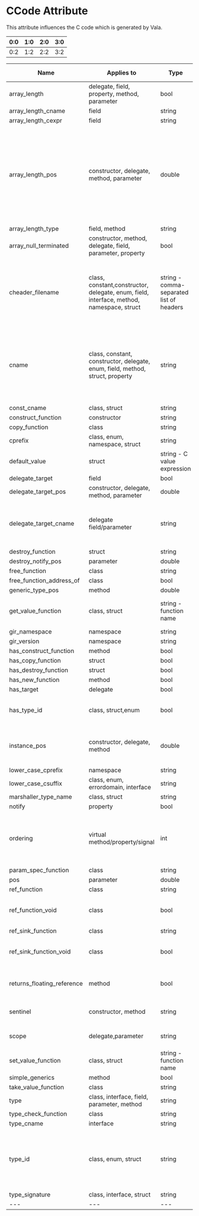 

CCode Attribute
===============

This attribute influences the C code which is generated by Vala.

| 0:0 | 1:0 | 2:0 | 3:0 |
| -- | -- | -- | -- |
| 0:2 | 1:2 | 2:2 | 3:2 |


  
  |Name|Applies to|Type|Example|Description  (optional) |
  |----|----|----|----|----|
  | array\_length | delegate, field, property, method, parameter | bool | | |
| array\_length\_cname | field | string | | |
| array\_length\_cexpr | field | string | | |
| array\_length\_pos | constructor, delegate, method, parameter | double | 0.9 | The position of the argument which should be the length of the return array. Integers (such as 1.0, 2.0) specify arguments, so to  place it before or  after these arguments, use a  value less (i.e.  0.9) or more (i.e.  1.1) than the argument. |
| array\_length\_type | field, method | string | | |
| array\_null\_terminated | constructor, method, delegate, field, parameter, property | bool | | |
| cheader\_filename | class, constant,constructor, delegate, enum, field, interface, method, namespace, struct | string - comma-separated list of headers | "glib.h" | The header file(s)  which should be   \#included in the emitted C code, so  that this symbol  is usable. If more  than one header   file is needed, separate them by  commas. |
| cname | class, constant, constructor, delegate, enum, field, method, struct, property | string | "gboolean" | The name that this symbol will take  when translated into C code. If this attribute is not specified, the symbol will get a name with the normal vala  translation rules. |
| const\_cname | class, struct | string | | |
| construct\_function | constructor | string | | |
| copy\_function | class | string | | |
| cprefix | class, enum, namespace, struct | string | | |
| default\_value | struct | string - C value expression | "FALSE" |  A C expression representing this type's default value. |
| delegate\_target | field | bool | | |
| delegate\_target\_pos | constructor, delegate, method, parameter | double | 0.1 | |
| delegate\_target\_cname | delegate field/parameter | string | "userdata" | A C expression representing the name of the   target/userdata   related to a  delegate      field/parameter.|
| destroy\_function | struct | string | | |
| destroy\_notify\_pos | parameter | double | | |
| free\_function | class | string | | |
| free\_function\_address\_of | class | bool | | |
| generic\_type\_pos | method | double | | |
| get\_value\_function | class, struct | string - function name | "g\_value\_get\_boolean" | A function which  will return an object when passed a GValue. |
| gir\_namespace | namespace | string | | |
| gir\_version | namespace | string | | |
| has\_construct\_function | method | bool | | |
| has\_copy\_function | struct | bool | | |
| has\_destroy\_function | struct | bool | | |  
| has\_new\_function | method | bool | | |
| has\_target | delegate | bool | | |
| has\_type\_id | class, struct,enum | bool | true | This is used to specify whether a corresponding GType must exists. |
| instance\_pos | constructor, delegate, method | double | | The argument  position of the instance that will  be used as `this` in methods. |
| lower\_case\_cprefix | namespace | string | | |
| lower\_case\_csuffix | class, enum, errordomain, interface | string | | |
| marshaller\_type\_name | class, struct | string | "BOOLEAN" | |
| notify | property | bool | | |
| ordering | virtual method/property/signal | int | | Specify the position of the   vfunc in the  vtable. Once one  ordering has been specified in a    class, it must be specified for all of the vfuncs. | 
| param\_spec\_function | class | string | | |
| pos | parameter | double | | |
| ref\_function | class | string | | |
| ref\_function\_void | class | bool | | Whether the ref   function returns void. Default is `false`. |
| ref\_sink\_function | class | string | | |
| ref\_sink\_function\_void | class | bool | | Whether the   ref\_sink function returns void. Default is `false`. |
| returns\_floating\_reference | method | bool | | Whether the method  returns a floating  reference to an   object. |
| sentinel | constructor, method | string | | Sentinel value to use as the last of variadic arguments. |
| scope | delegate,parameter | string | "async" | Scope of the  delegate as in GIR  notation. |
| set\_value\_function | class, struct  | string - function name | "g\_value\_set\_boolean" | A function that   will set a GValue with an object of this type. | 
| simple\_generics | method | bool | | |
| take\_value\_function | class | string | | |
| type | class, interface, field, parameter, method | string | | |
| type\_check\_function | class | string | | |
| type\_cname | interface | string | | |
| type\_id | class, enum, struct | string | | "G\_TYPE\_BOOLEAN" The GObject type  system type that  this object is    registered with.  If type\_id is not  specified, Vala   uses a type ID    based on the  type's name. |
| type\_signature | class, interface, struct | string | |
|---|---|---|---|---|  

                                             

  